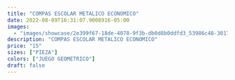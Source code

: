```yaml
---
title: "COMPAS ESCOLAR METALICO ECONOMICO"
date: 2022-08-09T16:31:07.9008916-05:00
images:
  - "images/showcase/2e399f67-18de-4078-9f3b-db0d8b0ddfd3_53986c48-3017-4c5a-8c49-5c2af904c828.webp"
description: "COMPAS ESCOLAR METALICO ECONOMICO"
price: "15"
sizes: ["PIEZA"]
colors: ["JUEGO GEOMETRICO"]
draft: false
---
```

